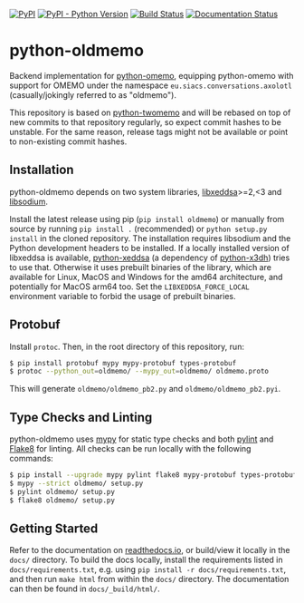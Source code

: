 [![PyPI](https://img.shields.io/pypi/v/Oldmemo.svg)](https://pypi.org/project/Oldmemo/)
[![PyPI - Python Version](https://img.shields.io/pypi/pyversions/Oldmemo.svg)](https://pypi.org/project/Oldmemo/)
[![Build Status](https://github.com/Syndace/python-oldmemo/actions/workflows/test-on-push.yml/badge.svg)](https://github.com/Syndace/python-oldmemo/actions/workflows/test-on-push.yml)
[![Documentation Status](https://readthedocs.org/projects/python-oldmemo/badge/?version=latest)](https://python-oldmemo.readthedocs.io/)

# python-oldmemo #

Backend implementation for [python-omemo](https://github.com/Syndace/python-omemo), equipping python-omemo with support for OMEMO under the namespace `eu.siacs.conversations.axolotl` (casually/jokingly referred to as "oldmemo").

This repository is based on [python-twomemo](https://github.com/Syndace/python-twomemo) and will be rebased on top of new commits to that repository regularly, so expect commit hashes to be unstable. For the same reason, release tags might not be available or point to non-existing commit hashes.

## Installation ##

python-oldmemo depends on two system libraries, [libxeddsa](https://github.com/Syndace/libxeddsa)>=2,<3 and [libsodium](https://download.libsodium.org/doc/).

Install the latest release using pip (`pip install oldmemo`) or manually from source by running `pip install .` (recommended) or `python setup.py install` in the cloned repository. The installation requires libsodium and the Python development headers to be installed. If a locally installed version of libxeddsa is available, [python-xeddsa](https://github.com/Syndace/python-xeddsa) (a dependency of [python-x3dh](https://github.com/Syndace/python-x3dh)) tries to use that. Otherwise it uses prebuilt binaries of the library, which are available for Linux, MacOS and Windows for the amd64 architecture, and potentially for MacOS arm64 too. Set the `LIBXEDDSA_FORCE_LOCAL` environment variable to forbid the usage of prebuilt binaries.

## Protobuf ##

Install `protoc`. Then, in the root directory of this repository, run:

```sh
$ pip install protobuf mypy mypy-protobuf types-protobuf
$ protoc --python_out=oldmemo/ --mypy_out=oldmemo/ oldmemo.proto
```

This will generate `oldmemo/oldmemo_pb2.py` and `oldmemo/oldmemo_pb2.pyi`.

## Type Checks and Linting ##

python-oldmemo uses [mypy](http://mypy-lang.org/) for static type checks and both [pylint](https://pylint.pycqa.org/en/latest/) and [Flake8](https://flake8.pycqa.org/en/latest/) for linting. All checks can be run locally with the following commands:

```sh
$ pip install --upgrade mypy pylint flake8 mypy-protobuf types-protobuf
$ mypy --strict oldmemo/ setup.py
$ pylint oldmemo/ setup.py
$ flake8 oldmemo/ setup.py
```

## Getting Started ##

Refer to the documentation on [readthedocs.io](https://python-oldmemo.readthedocs.io/), or build/view it locally in the `docs/` directory. To build the docs locally, install the requirements listed in `docs/requirements.txt`, e.g. using `pip install -r docs/requirements.txt`, and then run `make html` from within the `docs/` directory. The documentation can then be found in `docs/_build/html/`.
